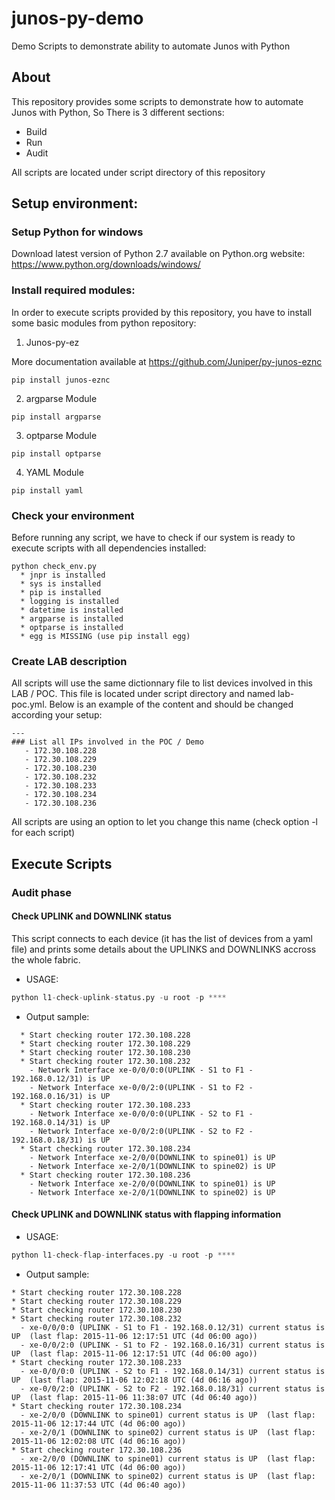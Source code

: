 # junos-py-demo
Demo Scripts to demonstrate ability to automate Junos with Python

## About
This repository provides some scripts to demonstrate how to automate Junos with Python, So There is 3 different sections:
- Build
- Run
- Audit

All scripts are located under script directory of this repository

## Setup environment:
### Setup Python for windows
Download latest version of Python 2.7 available on Python.org website: https://www.python.org/downloads/windows/

### Install required modules:
In order to execute scripts provided by this repository, you have to install some basic modules from python repository:

1. Junos-py-ez

More documentation available at https://github.com/Juniper/py-junos-eznc

```shell
pip install junos-eznc
```

2.  argparse Module
```shell
pip install argparse
```

3.  optparse Module
```shell
pip install optparse
```

4.  YAML Module
```shell
pip install yaml
```

### Check your environment

Before running any script, we have to check if our system is ready to execute scripts with all dependencies installed:
```shell
python check_env.py
  * jnpr is installed
  * sys is installed
  * pip is installed
  * logging is installed
  * datetime is installed
  * argparse is installed
  * optparse is installed
  * egg is MISSING (use pip install egg)
```

### Create LAB description

All scripts will use the same dictionnary file to list devices involved in this LAB / POC. This file is located under script directory and named lab-poc.yml. Below is an example of the content and should be changed according your setup:

```
--- 
### List all IPs involved in the POC / Demo
   - 172.30.108.228
   - 172.30.108.229
   - 172.30.108.230
   - 172.30.108.232
   - 172.30.108.233
   - 172.30.108.234
   - 172.30.108.236
```

All scripts are using an option to let you change this name (check option -l for each script)

## Execute Scripts
### Audit phase
#### Check UPLINK and DOWNLINK status
This script connects to each device (it has the list of devices from a yaml file) and prints some details about the UPLINKS and DOWNLINKS accross the whole fabric.

* USAGE:
```python
python l1-check-uplink-status.py -u root -p **** 
```

* Output sample:
```
  * Start checking router 172.30.108.228
  * Start checking router 172.30.108.229
  * Start checking router 172.30.108.230
  * Start checking router 172.30.108.232
    - Network Interface xe-0/0/0:0(UPLINK - S1 to F1 - 192.168.0.12/31) is UP
    - Network Interface xe-0/0/2:0(UPLINK - S1 to F2 - 192.168.0.16/31) is UP
  * Start checking router 172.30.108.233
    - Network Interface xe-0/0/0:0(UPLINK - S2 to F1 - 192.168.0.14/31) is UP
    - Network Interface xe-0/0/2:0(UPLINK - S2 to F2 - 192.168.0.18/31) is UP
  * Start checking router 172.30.108.234
    - Network Interface xe-2/0/0(DOWNLINK to spine01) is UP
    - Network Interface xe-2/0/1(DOWNLINK to spine02) is UP
  * Start checking router 172.30.108.236
    - Network Interface xe-2/0/0(DOWNLINK to spine01) is UP
    - Network Interface xe-2/0/1(DOWNLINK to spine02) is UP
```

#### Check UPLINK and DOWNLINK status with flapping information


* USAGE:
```python
python l1-check-flap-interfaces.py -u root -p **** 
```

* Output sample:
```
* Start checking router 172.30.108.228
* Start checking router 172.30.108.229
* Start checking router 172.30.108.230
* Start checking router 172.30.108.232
  - xe-0/0/0:0 (UPLINK - S1 to F1 - 192.168.0.12/31) current status is UP  (last flap: 2015-11-06 12:17:51 UTC (4d 06:00 ago))
  - xe-0/0/2:0 (UPLINK - S1 to F2 - 192.168.0.16/31) current status is UP  (last flap: 2015-11-06 12:17:51 UTC (4d 06:00 ago))
* Start checking router 172.30.108.233
  - xe-0/0/0:0 (UPLINK - S2 to F1 - 192.168.0.14/31) current status is UP  (last flap: 2015-11-06 12:02:18 UTC (4d 06:16 ago))
  - xe-0/0/2:0 (UPLINK - S2 to F2 - 192.168.0.18/31) current status is UP  (last flap: 2015-11-06 11:38:07 UTC (4d 06:40 ago))
* Start checking router 172.30.108.234
  - xe-2/0/0 (DOWNLINK to spine01) current status is UP  (last flap: 2015-11-06 12:17:44 UTC (4d 06:00 ago))
  - xe-2/0/1 (DOWNLINK to spine02) current status is UP  (last flap: 2015-11-06 12:02:08 UTC (4d 06:16 ago))
* Start checking router 172.30.108.236
  - xe-2/0/0 (DOWNLINK to spine01) current status is UP  (last flap: 2015-11-06 12:17:41 UTC (4d 06:00 ago))
  - xe-2/0/1 (DOWNLINK to spine02) current status is UP  (last flap: 2015-11-06 11:37:53 UTC (4d 06:40 ago))
```

